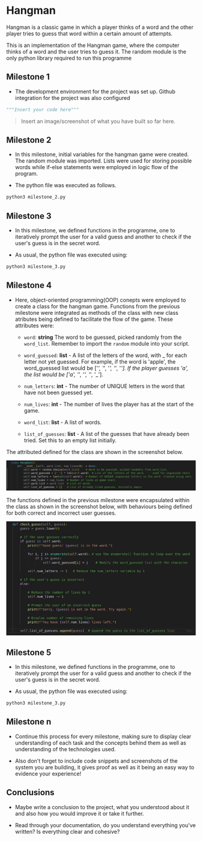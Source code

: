 # Hangman
Hangman is a classic game in which a player thinks of a word and the other player tries to guess that word within a certain amount of attempts.

This is an implementation of the Hangman game, where the computer thinks of a word and the user tries to guess it. 
The random module is the only python library required to run this programme

## Milestone 1

- The development environment for the project was set up. Github integration for the project was also configured
  
```python
"""Insert your code here"""
```

> Insert an image/screenshot of what you have built so far here.

## Milestone 2

- In this milestone, initial variables for the hangman game were created. The random module was imported. Lists were used for storing possible words while if-else statements were employed in logic flow of the program.

- The python file was executed as follows.

```bash
python3 milestone_2.py
```
## Milestone 3

- In this milestone, we defined functions in the programme, one to iteratively prompt the user for a valid guess and another to check if the user's guess is in the secret word. 

- As usual, the python file was executed using:

```bash
python3 milestone_3.py
```
## Milestone 4

- Here, object-oriented programming(OOP) conepts were employed to create a class for the hangman game. Functions from the previous milestone were integrated as methods of the class with new class atributes being defined to facilitate the flow of the game. These attributes were:

    - `word`: **string** The word to be guessed, picked randomly from the `word_list`. Remember to import the `random` module into your script.

    - `word_guessed`: **list** - A list of the letters of the word, with _ for each letter not yet guessed. For example, if the word is 'apple', the word_guessed list would be ['_', '_', '_', '_', '_']. If the player guesses 'a', the list would be ['a', '_', '_', '_', '_'].

    - `num_letters`: **int** - The number of UNIQUE letters in the word that have not been guessed yet.

    - `num_lives`: **int** - The number of lives the player has at the start of the game.

    - `word_list`: **list** - A list of words.

    - `list_of_guesses`: **list** - A list of the guesses that have already been tried. Set this to an empty list initially.



The attributed defined for the class are shown in the screenshot below.

 ![alt text](ClassAttributes.png)

The functions defined in the previous milestone were encapsulated within the class as shown in the screenshot below, with behaviours being defined for both correct and incorrect user guesses.

![](ClassMethods1.png)


## Milestone 5

- In this milestone, we defined functions in the programme, one to iteratively prompt the user for a valid guess and another to check if the user's guess is in the secret word. 

- As usual, the python file was executed using:

```bash
python3 milestone_3.py
```

## Milestone n

- Continue this process for every milestone, making sure to display clear understanding of each task and the concepts behind them as well as understanding of the technologies used.

- Also don't forget to include code snippets and screenshots of the system you are building, it gives proof as well as it being an easy way to evidence your experience!

## Conclusions

- Maybe write a conclusion to the project, what you understood about it and also how you would improve it or take it further.

- Read through your documentation, do you understand everything you've written? Is everything clear and cohesive?
